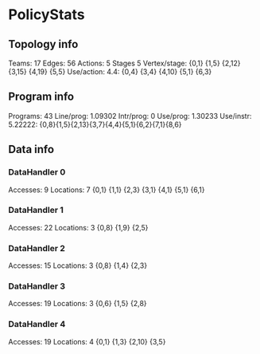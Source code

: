 # PolicyStats
## Topology info
Teams:		17
Edges:		56
Actions:	5
Stages		5
Vertex/stage:	{0,1} {1,5} {2,12} {3,15} {4,19} {5,5} 
Use/action:	4.4: {0,4} {3,4} {4,10} {5,1} {6,3} 

## Program info
Programs:	43
Line/prog:	1.09302
Intr/prog:	0
Use/prog:	1.30233
Use/instr:	5.22222: {0,8}{1,5}{2,13}{3,7}{4,4}{5,1}{6,2}{7,1}{8,6}

## Data info

### DataHandler 0
Accesses:	9
Locations:	7
{0,1} {1,1} {2,3} {3,1} {4,1} {5,1} {6,1} 

### DataHandler 1
Accesses:	22
Locations:	3
{0,8} {1,9} {2,5} 

### DataHandler 2
Accesses:	15
Locations:	3
{0,8} {1,4} {2,3} 

### DataHandler 3
Accesses:	19
Locations:	3
{0,6} {1,5} {2,8} 

### DataHandler 4
Accesses:	19
Locations:	4
{0,1} {1,3} {2,10} {3,5} 